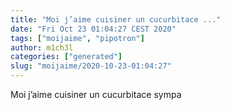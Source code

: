 ```yaml
---
title: "Moi j’aime cuisiner un cucurbitace ..."
date: "Fri Oct 23 01:04:27 CEST 2020"
tags: ["moijaime", "pipotron"]
author: m1ch3l
categories: ["generated"]
slug: "moijaime/2020-10-23-01:04:27"
---
```


Moi j’aime cuisiner un cucurbitace sympa
